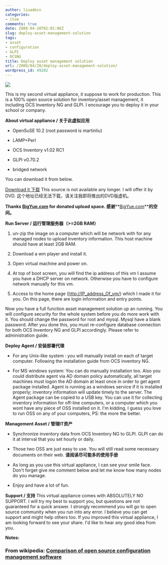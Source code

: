 ```yaml
---
author: liuadmin
categories:
- itsm
comments: true
date: 2008-04-28T02:01:06Z
slug: deploy-asset-management-solution
tags:
- asset
- configuration
- GLPI
- OCSNG
title: Deploy asset management solution
url: /2008/04/28/deploy-asset-management-solution/
wordpress_id: 49202
---
```


[![](http://www.ocsinventory-ng.org/uploads/images/poster-eng.png)](http://www.ocsinventory-ng.org/uploads/images/poster-eng.png)

This is my second virtual appliance, it suppose to work for production. This is a 100% open source solution for inventory/asset management, it including OCS Inventory NG and GLPI. I encourage you to deploy it in your school or company.

**About virtual appliance / 关于此虚拟应用**



	
  * OpenSuSE 10.2 (root password is martinliu)

	
  * LAMP+Perl

	
  * OCS Inventory v1.02 RC1

	
  * GLPI v0.70.2

	
  * bridged network


You can download it from below.

[Download it 下载](http://demo.wholog.net/AssetMgmt.rar) This source is not available any longer. I will offer it by DVD. 这个地址已经无法下载，请关注我即将推出的DVD版虚机。

**Thanks [BigYue.com](http://www.bigyue.com/) for donated upload space.  感谢****[BigYue.com](http://www.bigyue.com/)****的空间。**

**Run Server / 运行管理服务器（>=2GB RAM）**



	
  1. un-zip the image on a computer which will be network with for any managed nodes to upload inventory information. This host machine should have at least 2GB RAM.

	
  2. Download a wm player and install it.

	
  3. Open virtual machine and power on.

	
  4. At top of boot screen, you will find the ip address of this vm I assume you have a  DHCP server on network. Otherwise you have to configure network manually for this vm.

	
  5. Access to the home page ([http://IP_address_Of_vm/](http://IP_address_Of_vm/)) which I made it for you. On this page, there are login information and entry points.


Now you have a full function asset management solution up an running. You will configure security for the whole system before you do more work with it. You should change the password for root and mysql. Mysql have a blank password. After you done this, you must re-configure database connection for both OCS Inventory NG and GLPI accordingly. Please refer to administration guide.

**Deploy Agent / 安装部署代理**



	
  * For any Unix-like system : you will manually install on each of target computer. Following the installation guide from OCS inventory NG.

	
  * For MS windows system: You can do manually installation too. Also you could distribute agent via AD domain policy automatically, all target machines must logon the AD domain at least once in order to get agent package installed. Agent is running as a windows service if it is installed properly; inventory information will update timely to  the server. The Agent package can be copied to a USB key. You can use it for collecting inventory information for off-line computers, or a computer which you wont have any piece of OSS installed on it. I'm kidding, I guess you love to run OSS on any of your computers, PS: the more the better.


**Management Asset / 管理IT资产**



	
  * Synchronize inventory data from OCS Inventory NG to GLPI. GLPI can do it at interval that you set hourly or daily.

	
  * Those two OSS are just easy to use. You will still read some necessary documents on their web. **请阅读尽可能多的使用手册**

	
  * As long as you use this virtual appliance, I can see your smile face. Don't forget give me comment below and let me know how many nodes do you manage.

	
  * Enjoy and have a lot of fun.


**Support / 支持** This virtual appliance comes with ABSOLUTELY NO SUPPORT. I will try my best to support you, but questions are not guaranteed for a quick answer. I strongly recommend you will go to open source community when you run into any error. I believe you can get support and might help others too.  If you improved this virtual appliance, I am looking forward to see your share. I'd like to hear any good idea from you.

**Notes:**


### From wikipedia: [Comparison of open source configuration management software](http://en.wikipedia.org/wiki/Comparison_of_open_source_configuration_management_software)
